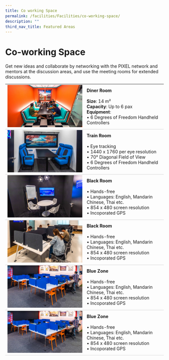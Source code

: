 ```yaml
---
title: Co working Space
permalink: /facilities/Facilities/co-working-space/
description: ""
third_nav_title: Featured Areas
---
```

# Co-working Space

Get new ideas and collaborate by networking with the PIXEL network and mentors at the discussion areas, and use the meeting rooms for extended discussions.

<table>
	<tr>
		<td style="width:50%; vertical-align:middle; border-bottom: 0.75px solid lightgrey"><img src="/images/Facilities/Overview/Diner%20Room.jpg"></td>
		<td style="width:50%; vertical-align:middle; border-bottom: 0.75px solid lightgrey"><b>Diner Room</b><br>
			<br><b>Size</b>: 14 m²
			<br><b>Capacity</b>: Up to 6 pax
			<br><b>Equipment</b>: 
			<br>• 6 Degrees of Freedom Handheld Controllers
		</td>
	</tr>
	<tr>
		<td style="width:50%; vertical-align:middle; border-bottom: 0.75px solid lightgrey"><img src="/images/Facilities/Overview/Train%20Room.jpg"></td>
		<td style="width:50%; vertical-align:middle; border-bottom: 0.75px solid lightgrey"><b>Train Room</b><br>
			<br>• Eye tracking 
			<br>• 1440 x 1760 per eye resolution
			<br>• 70° Diagonal Field of View
			<br>• 6 Degrees of Freedom Handheld Controllers
		</td>
	</tr>
	<tr>
		<td style="width:50%; vertical-align:middle; border-bottom: 0.75px solid lightgrey"><img src="/images/Facilities/Overview/Black%20Room.jpg"></td>
		<td style="width:50%; vertical-align:middle; border-bottom: 0.75px solid lightgrey"><b>Black Room</b><br>
			<br>• Hands-free
			<br>• Languages: English, Mandarin Chinese, Thai etc.
			<br>• 854 x 480 screen resolution
			<br>• Incoporated GPS
		</td>
	</tr>
	<tr>
		<td style="width:50%; vertical-align:middle; border-bottom: 0.75px solid lightgrey"><img src="/images/Facilities/Overview/Grey%20Zone.jpg"></td>
		<td style="width:50%; vertical-align:middle; border-bottom: 0.75px solid lightgrey"><b>Black Room</b><br>
			<br>• Hands-free
			<br>• Languages: English, Mandarin Chinese, Thai etc.
			<br>• 854 x 480 screen resolution
			<br>• Incoporated GPS
		</td>
	</tr>
	<tr>
		<td style="width:50%; vertical-align:middle; border-bottom: 0.75px solid lightgrey"><img src="/images/Facilities/Overview/Blue%20Zone.jpg"></td>
		<td style="width:50%; vertical-align:middle; border-bottom: 0.75px solid lightgrey"><b>Blue Zone</b><br>
			<br>• Hands-free
			<br>• Languages: English, Mandarin Chinese, Thai etc.
			<br>• 854 x 480 screen resolution
			<br>• Incoporated GPS
		</td>
	</tr>
	<tr>
		<td style="width:50%; vertical-align:middle; border-bottom: 0.75px solid lightgrey"><img src="/images/Facilities/Overview/Blue%20Zone.jpg"></td>
		<td style="width:50%; vertical-align:middle; border-bottom: 0.75px solid lightgrey"><b>Blue Zone</b><br>
			<br>• Hands-free
			<br>• Languages: English, Mandarin Chinese, Thai etc.
			<br>• 854 x 480 screen resolution
			<br>• Incoporated GPS
		</td>
	</tr>
</table>
